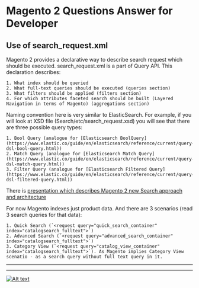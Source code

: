 # Magento 2 Questions Answer for Developer
## Use of search_request.xml
Magento 2 provides a declarative way to describe search request which should be executed. search_request.xml is a part of Query API. This declaration describes:

	1. What index should be queried
	2. What full-text queries should be executed (queries section)
	3. What filters should be applied (filters section)
	4. For which attributes faceted search should be built (Layered Navigation in terms of Magento) (aggregations section)

Naming convention here is very similar to ElasticSearch. For example, if you will look at XSD file (Search/etc/search_request.xsd) you will see that there are three possible query types:

	1. Bool Query (analogue for [Elasticsearch BoolQuery](https://www.elastic.co/guide/en/elasticsearch/reference/current/query-dsl-bool-query.html))
	2. Match Query (analogue for [Elasticsearch Match Query](https://www.elastic.co/guide/en/elasticsearch/reference/current/query-dsl-match-query.html))
	3. Filter Query (analogue for [Elasticsearch Filtered Query](https://www.elastic.co/guide/en/elasticsearch/reference/current/query-dsl-filtered-query.html))

There is [presentation which describes Magento 2 new Search approach and architecture](https://www.slideshare.net/maghamed/the-new-way-of-searching-in-magento-2)

For now Magento indexes just product data. And there are 3 scenarios (read 3 search queries for that data):

	1. Quick Search (`<request query="quick_search_container" index="catalogsearch_fulltext">`)
	2. Advanced Search (`<request query="advanced_search_container" index="catalogsearch_fulltext">`)
	3. Category View (`<request query="catalog_view_container" index="catalogsearch_fulltext">`). As Magento implies Category View scenatio - as a search query without full text query in it.

---

---

[![Alt text](https://www.kashyapsoftware.com/pub/media/logo/stores/1/ks_logo.png "kashyapsoftware.com")](https://www.kashyapsoftware.com/)

